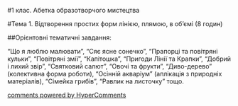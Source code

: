 <div id="hypercomments_widget" class="js-hypercomments-widget invisible"></div>

#1 клас. Абетка образотворчого мистецтва

#Тема 1.  Відтворення простих форм лінією, плямою, в об’ємі (8 годин)

##Орієнтовні тематичні завдання:

“Що я люблю малювати”, “Сяє ясне сонечко”, “Прапорці та повітряні кульки”, “Повітряні змії”, “Капітошка”, “Пригоди Лінії та Крапки”, “Добрий і лихий звір”, “Святковий салют”,  “Овочі та фрукти”, “Диво-дерево” (колективна форма роботи), “Осінній акваріум” (аплікація з природніх матеріалів), “Cімейка грибів”, “Равлик на листочку” тощо.


<div class="js-hypercomments-container">
    <a href="http://hypercomments.com" class="hc-link" title="comments widget">comments powered by HyperComments</a>
</div>